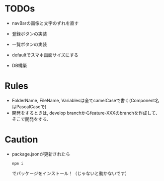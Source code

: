 # TODOs
- navBarの画像と文字のずれを直す
- 登録ボタンの実装
- 一覧ボタンの実装

- defaultでスマホ画面サイズにする
- DB構築

# Rules
- FolderName, FileName, Variablesは全てcamelCaseで書く(Component名はPascalCaseで)
- 開発をするときは, develop branchからfeature-XXXのbranchを作成して、そこで開発をする.

# Caution
- package.jsonが更新されたら
  ```
  npm i
  ```
  でパッケージをインストール！（じゃないと動かないです）